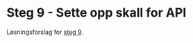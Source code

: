 # Steg 9 - Sette opp skall for API

Løsningsforslag for [steg 9](https://github.com/nrkno/dotnetskolen/tree/main#steg-9---sette-opp-skall-for-api).
